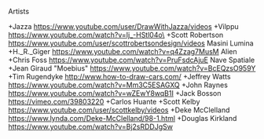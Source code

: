 Artists

+Jazza                 https://www.youtube.com/user/DrawWithJazza/videos
+Vilppu                https://www.youtube.com/watch?v=Ij_-HStl04o\
+Scott Robertson       https://www.youtube.com/user/scottrobertsondesign/videos Masini Lumina
+H._R._Giger           https://www.youtube.com/watch?v=q4Zzag7MusM               Alien
+Chris Foss            https://www.youtube.com/watch?v=PruFsdcAjuE               Nave Spatiale
+Jean Giraud "Moebius" https://www.youtube.com/watch?v=BcEQzsO959Y
+Tim Rugendyke         http://www.how-to-draw-cars.com/
+Jeffrey Watts         https://www.youtube.com/watch?v=Mm3C5ESAGXQ
+John Raynes           https://www.youtube.com/watch?v=wZEwY8wqB1I
+Jack Bosson           https://vimeo.com/39803220
+Carlos Huante
+Scott Kelby           https://www.youtube.com/user/scottkelby/videos
+Deke McClelland       https://www.lynda.com/Deke-McClelland/98-1.html
+Douglas Kirkland      https://www.youtube.com/watch?v=Bj2sRDDJgSw


